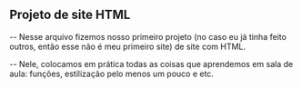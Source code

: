 ## Projeto de site HTML

-- Nesse arquivo fizemos nosso primeiro projeto (no caso eu já tinha feito outros, então esse não é meu primeiro site) de site com HTML.

-- Nele, colocamos em prática todas as coisas que aprendemos em sala de aula: funções, estilização pelo menos um pouco e etc.